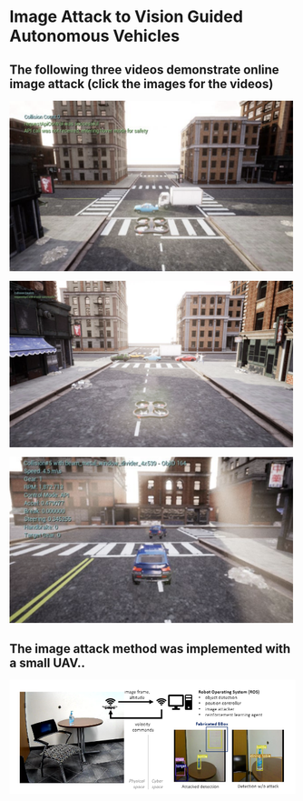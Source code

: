 # Image Attack to Vision Guided Autonomous Vehicles

## The following three videos demonstrate online image attack (click the images for the videos)

[<img src="thumbnails/exp1_png.png" width="500">](https://youtu.be/NzQD_lZaQVs)

[<img src="thumbnails/exp2_png.png" width="500">](https://youtu.be/iDLtz0TGSCI)

[<img src="thumbnails/exp3_png.png" width="500">](https://youtu.be/sQC-uPMsQYY)


## The image attack method was implemented with a small UAV..

[<img src="thumbnails/exp4_png.png" width="900">](https://youtu.be/0f4zvl3XOek)
